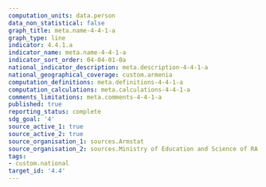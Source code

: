```yaml
---
computation_units: data.person
data_non_statistical: false
graph_title: meta.name-4-4-1-a
graph_type: line
indicator: 4.4.1.a
indicator_name: meta.name-4-4-1-a
indicator_sort_order: 04-04-01-0a
national_indicator_description: meta.description-4-4-1-a
national_geographical_coverage: custom.armenia
computation_definitions: meta.definitions-4-4-1-a
computation_calculations: meta.calculations-4-4-1-a
comments_limitations: meta.comments-4-4-1-a
published: true
reporting_status: complete
sdg_goal: '4'
source_active_1: true
source_active_2: true
source_organisation_1: sources.Armstat
source_organisation_2: sources.Ministry of Education and Science of RA
tags:
- custom.national
target_id: '4.4'
---
```

